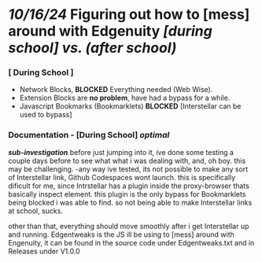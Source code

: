 # *10/16/24* Figuring out how to [mess] around with Edgenuity *[during school] vs. (after school)*
### [ During School ]
- Network Blocks, **BLOCKED** Everything needed (Web Wise).
- Extension Blocks are **no problem**, have had a bypass for a while.
- Javascript Bookmarks (Bookmarklets) **BLOCKED** [Interstellar can be used to bypass]

### Documentation - [During School] *optimal*

***sub-investigation*** 
  before just jumping into it, ive done some testing a couple days before to see what what i was dealing with, and, oh boy. this may be challenging.
  -any way ive tested, its not possible to make any sort of Interstellar link, Github Codespaces wont launch.
  this is specifically dificult for me, since Intrstellar has a plugin inside the proxy-browser thats basically inspect element.
  this plugin is the only bypass for Bookmarklets being blocked i was able to find. so not being able to make Interstellar links at school, sucks.

other than that, everything should move smoothly after i get Interstellar up and running.
Edgentweaks is the JS ill be using to [mess] around with Engenuity, it can be found in the source code under Edgentweaks.txt and in Releases under V1.0.0
